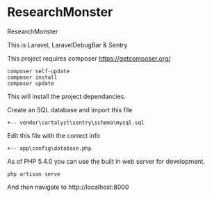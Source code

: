 ResearchMonster
========

ResearchMonster

This is Laravel, LaravelDebugBar & Sentry

This project requires composer https://getcomposer.org/

```
composer self-update
composer install
composer update
```

This will install the project dependancies.

Create an SQL database and import this file
```
+-- vendor\cartalyst\sentry\schema\mysql.sql
```
Edit this file with the correct info
```
+-- app\config\database.php
```
As of PHP 5.4.0 you can use the built in web server for development.

```
php artisan serve
```

And then navigate to http://localhost:8000
